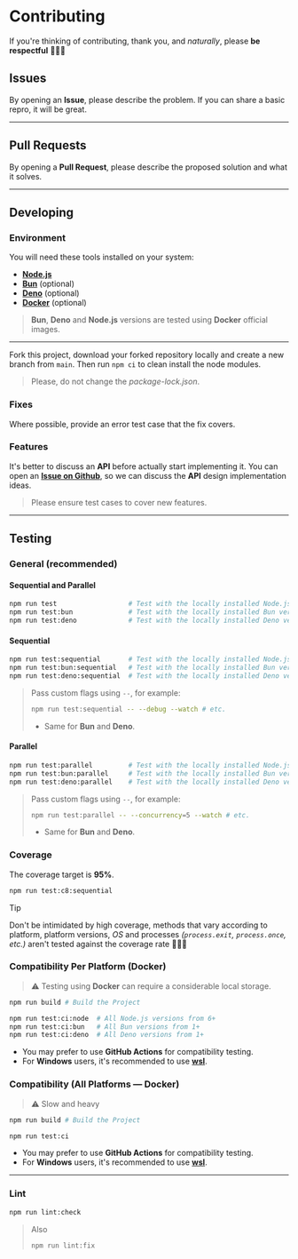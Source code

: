 # Contributing

If you're thinking of contributing, thank you, and _naturally_, please **be respectful** 🙋🏻‍♂️

## Issues

By opening an **Issue**, please describe the problem. If you can share a basic repro, it will be great.

---

## Pull Requests

By opening a **Pull Request**, please describe the proposed solution and what it solves.

---

## Developing

### Environment

You will need these tools installed on your system:

- [**Node.js**](https://nodejs.org/en/download/package-manager)
- [**Bun**](https://bun.sh/docs/installation) (optional)
- [**Deno**](https://docs.deno.com/runtime/manual/getting_started/installation) (optional)
- [**Docker**](https://www.docker.com/products/docker-desktop) (optional)

> **Bun**, **Deno** and **Node.js** versions are tested using **Docker** official images.

---

Fork this project, download your forked repository locally and create a new branch from `main`.
Then run `npm ci` to clean install the node modules.

> Please, do not change the _package-lock.json_.

### Fixes

Where possible, provide an error test case that the fix covers.

### Features

It's better to discuss an **API** before actually start implementing it. You can open an [**Issue on Github**](https://github.com/wellwelwel/poku/issues/new), so we can discuss the **API** design implementation ideas.

> Please ensure test cases to cover new features.

---

## Testing

### General (recommended)

#### Sequential and Parallel

```sh
npm run test                  # Test with the locally installed Node.js version
npm run test:bun              # Test with the locally installed Bun version
npm run test:deno             # Test with the locally installed Deno version
```

#### Sequential

```sh
npm run test:sequential       # Test with the locally installed Node.js version
npm run test:bun:sequential   # Test with the locally installed Bun version
npm run test:deno:sequential  # Test with the locally installed Deno version
```

> Pass custom flags using `--`, for example:
>
> ```sh
> npm run test:sequential -- --debug --watch # etc.
> ```
>
> - Same for **Bun** and **Deno**.

#### Parallel

```sh
npm run test:parallel         # Test with the locally installed Node.js version
npm run test:bun:parallel     # Test with the locally installed Bun version
npm run test:deno:parallel    # Test with the locally installed Deno version
```

> Pass custom flags using `--`, for example:
>
> ```sh
> npm run test:parallel -- --concurrency=5 --watch # etc.
> ```
>
> - Same for **Bun** and **Deno**.

### Coverage

The coverage target is **95%**.

```sh
npm run test:c8:sequential
```

> [!tip]
>
> Don't be intimidated by high coverage, methods that vary according to platform, platform versions, _OS_ and processes _(`process.exit`, `process.once`, etc.)_ aren't tested against the coverage rate 🙋🏻‍♂️

### Compatibility Per Platform (Docker)

> ⚠️ Testing using **Docker** can require a considerable local storage.

```sh
npm run build # Build the Project
```

```sh
npm run test:ci:node  # All Node.js versions from 6+
npm run test:ci:bun   # All Bun versions from 1+
npm run test:ci:deno  # All Deno versions from 1+
```

- You may prefer to use **GitHub Actions** for compatibility testing.
- For **Windows** users, it's recommended to use [**wsl**](https://learn.microsoft.com/en-us/windows/wsl/install).

### Compatibility (All Platforms — Docker)

> ⚠️ Slow and heavy

```sh
npm run build # Build the Project
```

```sh
npm run test:ci
```

- You may prefer to use **GitHub Actions** for compatibility testing.
- For **Windows** users, it's recommended to use [**wsl**](https://learn.microsoft.com/en-us/windows/wsl/install).

---

### Lint

```sh
npm run lint:check
```

> Also
>
> ```sh
> npm run lint:fix
> ```
